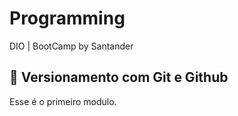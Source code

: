 # Programming
DIO | BootCamp by Santander

## 🤖 Versionamento com Git e Github

Esse é o primeiro modulo.